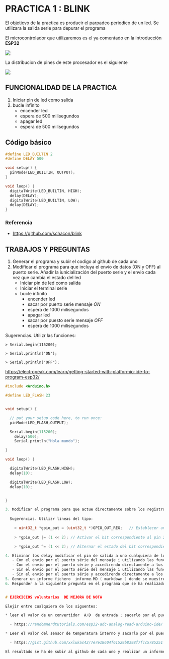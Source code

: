 # PRACTICA 1  :  BLINK

El objeticvo de la practica es producir el parpadeo periodico de un led. 
Se utilizara la salida serie  para depurar  el programa 

El microcontrolador que utilizaremos es el ya comentado en la introducción  **ESP32**

![](https://ae04.alicdn.com/kf/S8dee2f4cafc344e1b57ebc21ad5c11a4P.jpg?fit=600%2C600&ssl=1)



La distribucion de pines de este procesador  es el siguiente 

![](https://ae04.alicdn.com/kf/S61a9f7eb6ad3487ca95acc2f410157a35.jpg?resize=966%2C574&ssl=1)


## FUNCIONALIDAD DE LA PRACTICA

1. Iniciar pin de led como salida 
2. bucle infinito 
    * encender led  
    * espera de 500 milisegundos
    * apagar led 
    * espera de 500 milisegundos

## Código básico

```c
#define LED_BUILTIN 2
#define DELAY 500

void setup() {
  pinMode(LED_BUILTIN, OUTPUT);
}

void loop() {
  digitalWrite(LED_BUILTIN, HIGH);
  delay(DELAY);
  digitalWrite(LED_BUILTIN, LOW);
  delay(DELAY);
}

```

### Referencia

* https://github.com/schacon/blink

## TRABAJOS Y PREGUNTAS 

1. Generar el programa  y subir el codigo  al github de cada uno
2. Modificar el programa para que incluya el envio de datos (ON y OFF) al puerto serie.
    Añadir la iunicialización del puerto serie y el envio cada vez que cambia el estado del led
   - Iniciar pin de led como salida 
   - Iniciar el terminal serie                      
   - bucle infinito  
       * encender led  
       * sacar por puerto serie mensaje *ON*          
       * espera de 1000 milisegundos  
       * apagar led  
       * sacar por puesto serie mensaje *OFF*        
       * espera de 1000 milisegundos  
  
  Sugerencias. Utilizr las funciones:

    > Serial.begin(115200); 

    > Serial.println("ON"); 

    > Serial.println("OFF"); 


https://electropeak.com/learn/getting-started-with-platformio-ide-to-program-esp32/

```c
#include <Arduino.h>

#define LED_FLASH 23


void setup() {

  // put your setup code here, to run once:
  pinMode(LED_FLASH,OUTPUT);

  Serial.begin(115200);
    delay(500);
    Serial.println("Hola mundo");

}

void loop() {

  digitalWrite(LED_FLASH,HIGH);
  delay(10);

  digitalWrite(LED_FLASH,LOW);
  delay(10);


}

3. Modificar el programa para que actue directamente sobre los registros de los puertos de entrada y salida
   
  Sugerencias. Utilizr lineas del tipo:

    > uint32_t *gpio_out = (uint32_t *)GPIO_OUT_REG;   // Establecer un puntero al registro de I/O
    
    > *gpio_out |= (1 << 2); // Activar el bit correspondiente al pin 2

    > *gpio_out ^= (1 << 2); // Alternar el estado del bit correspondiente al pin 2

4. Eliminar los delay modificar el pin de salida a uno cualquiera de los que estan disponibles i medir con el osciloscopio cual es la màxima frecuencia de apagado encendido que permite el microcontrolador. Medir la frecuencia en estos cuatro casos: 
   - Con el envio por el puerto série del mensaje i utilizando las funciones de Arduino
   - Con el envio por el puerto série y accedirendo directamente a los registros
   - Sin el envio por el puerto série del mensaje i utilizando las funciones de Arduino
   - Sin el envio por el puerto série y accedirendo directamente a los registros
5. Generar un informe fichero  informe.MD ( markdown ) donde se muestre el codigo, un diagrama de flujo y un diagrama de tiempos 
6. Responder a la siguiente pregunta en el programa que se ha realizado cual es el tiempo libre que tiene el procesador ?


# EJERCICIOS voluntarios  DE MEJORA DE NOTA

Elejir entre cualquiera de los siguentes:

* leer el valor de un convertidor  A/D  de entrada ; sacarlo por el puerto serie  y sacar el mismo valor  por otro pin  D/A

  - https://randomnerdtutorials.com/esp32-adc-analog-read-arduino-ide/

* Leer el valor del sensor de temperatura interno y sacarlo por el puerto serie 

  - https://gist.github.com/xxlukas42/7e7e18604f61529b8398f7fcc5785251

El resultado se ha de subir al github de cada uno y realizar un informe .MD 
